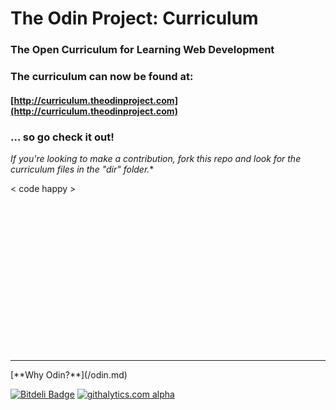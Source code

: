 # The Odin Project: Curriculum

### The Open Curriculum for Learning Web Development

### The curriculum can now be found at:

#### [http://curriculum.theodinproject.com](http://curriculum.theodinproject.com)

### ... so go check it out!

*If you're looking to make a contribution, fork this repo and look for the curriculum files in the "dir" folder.**


&lt; code happy &gt;

<br>
<br>
<br>
<br>
<br>
<br>
<br>
<br>
<br>
<br>
<br>
<br>
<br>
<br>
<hr>
[**Why Odin?**](/odin.md)

[![Bitdeli Badge](https://d2weczhvl823v0.cloudfront.net/theodinproject/curriculum/trend.png)](https://bitdeli.com/free "Bitdeli Badge")
[![githalytics.com alpha](https://cruel-carlota.pagodabox.com/65f907c02affdd589bd4a4c15b04df6c "githalytics.com")](http://githalytics.com/TheOdinProject/curriculum)
